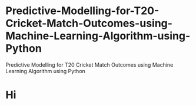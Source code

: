 # Predictive-Modelling-for-T20-Cricket-Match-Outcomes-using-Machine-Learning-Algorithm-using-Python
Predictive Modelling for T20 Cricket Match Outcomes using Machine Learning Algorithm using Python

<h1>
<table>
<tr>Hi</tr>  
</table></h1>
